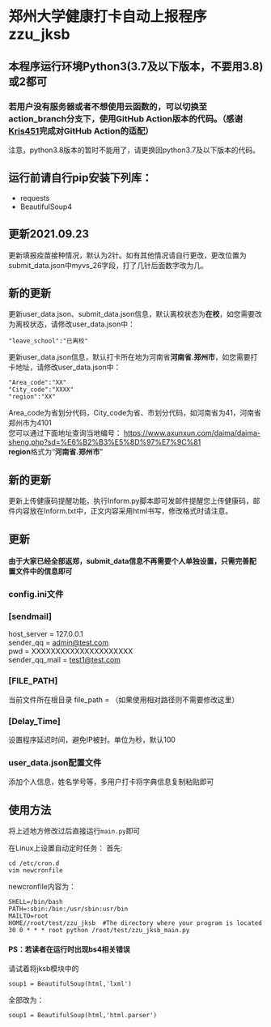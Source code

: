 # 郑州大学健康打卡自动上报程序zzu_jksb
## 本程序运行环境Python3(3.7及以下版本，不要用3.8)或2都可
### 若用户没有服务器或者不想使用云函数的，可以切换至action_branch分支下，使用GitHub Action版本的代码。（感谢[Kris451](https://github.com/Kris451)完成对GitHub Action的适配）
注意，python3.8版本的暂时不能用了，请更换回python3.7及以下版本的代码。
## 运行前请自行pip安装下列库：
  - requests 
  - BeautifulSoup4
## 更新2021.09.23
更新填报疫苗接种情况，默认为2针。如有其他情况请自行更改，更改位置为submit_data.json中myvs_26字段，打了几针后面数字改为几。
## 新的更新
更新user_data.json、submit_data.json信息，默认离校状态为**在校**，如您需要改为离校状态，请修改user_data.json中：
~~~
"leave_school":"已离校"
~~~
更新user_data.json信息，默认打卡所在地为河南省**河南省.郑州市**，如您需要打卡地址，请修改user_data.json中：
~~~
"Area_code":"XX" 
"City_code":"XXXX"
"region":"XX"
~~~
Area_code为省划分代码，City_code为省、市划分代码，如河南省为41，河南省郑州市为4101\
您可以通过下面地址查询当地编号：
https://www.axunxun.com/daima/daima-sheng.php?sd=%E6%B2%B3%E5%8D%97%E7%9C%81 \
**region**格式为“**河南省.郑州市**”
## 新的更新
更新上传健康码提醒功能，执行Inform.py脚本即可发邮件提醒您上传健康码，邮件内容放在Inform.txt中，正文内容采用html书写，修改格式时请注意。
## 更新
#### 由于大家已经全部返郑，submit_data信息不再需要个人单独设置，只需完善配置文件中的信息即可
### config.ini文件
###  [sendmail]
host_server = 127.0.0.1\
sender_qq = admin@test.com\
pwd = XXXXXXXXXXXXXXXXXXXXX\
sender_qq_mail = test1@test.com 

### [FILE_PATH]
当前文件所在根目录
file_path = 
（如果使用相对路径则不需要修改这里）

### [Delay_Time]
设置程序延迟时间，避免IP被封。单位为秒，默认100

### user_data.json配置文件
添加个人信息，姓名学号等，多用户打卡将字典信息复制粘贴即可

## 使用方法
将上述地方修改过后直接运行``main.py``即可


在Linux上设置自动定时任务：
首先:
```
cd /etc/cron.d
vim newcronfile
```
newcronfile内容为：
```
SHELL=/bin/bash
PATH=:sbin:/bin:/usr/sbin:usr/bin
MAILTO=root
HOME//root/test/zzu_jksb  #The directory where your program is located
30 0 * * * root python /root/test/zzu_jksb_main.py
```

#### PS：若读者在运行时出现bs4相关错误
请试着将jksb模块中的
```
soup1 = BeautifulSoup(html,'lxml')
```
全部改为：
```
soup1 = BeautifulSoup(html,'html.parser')
```

